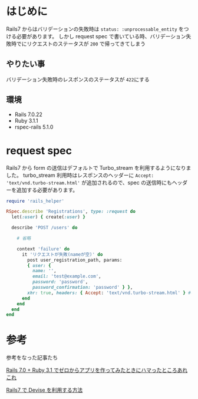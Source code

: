 <!--
title:   【Rspec】turbo_streamを使っているときのrequest specの書き方
tags:    RSpec,Rails7,Ruby,request_spec
id:      03ff4ea46b197a71d877
private: false
-->

# はじめに

Rails7 からはバリデーションの失敗時は `status: :unprocessable_entity` をつける必要があります。
しかし request spec で書いている時、バリデーション失敗時でにリクエストのステータスが `200` で帰ってきてしまう

## やりたい事

バリデーション失敗時のレスポンスのステータスが `422`にする

## 環境

- Rails 7.0.22
- Ruby 3.1.1
- rspec-rails 5.1.0

# request spec

Rails7 から form の送信はデフォルトで Turbo_stream を利用するようになりました。
turbo_stream 利用時はレスポンスのヘッダーに `Accept: 'text/vnd.turbo-stream.html'` が追加されるので、spec の送信時にもヘッダーを追加する必要があります。

```ruby:rails/spec/request/user.rb
require 'rails_helper'

RSpec.describe 'Registrations', type: :request do
  let(:user) { create(:user) }

  describe 'POST /users' do

    # 省略

    context 'failure' do
      it 'リクエストが失敗(nameが空)' do
        post user_registration_path, params:
        { user: {
          name: '',
          email: 'test@example.com',
          password: 'password',
          password_confirmation: 'password' } },
        xhr: true, headers: { Accept: 'text/vnd.turbo-stream.html' } #この行を追加する
      end
    end
  end
end
```

# 参考

参考をなった記事たち

[Rails 7.0 + Ruby 3.1 でゼロからアプリを作ってみたときにハマったところあれこれ](https://qiita.com/jnchito/items/5c41a7031404c313da1f#%E3%83%90%E3%83%AA%E3%83%87%E3%83%BC%E3%82%B7%E3%83%A7%E3%83%B3%E5%A4%B1%E6%95%97%E6%99%82%E3%81%AB-status-unprocessable_entity-%E3%82%92%E4%BB%98%E3%81%91%E3%82%8B%E5%BF%85%E8%A6%81%E3%81%8C%E3%81%82%E3%82%8B)

[Rails7 で Devise を利用する方法](https://gorails.com/episodes/devise-hotwire-turbo)
